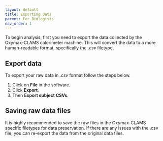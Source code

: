 ```yaml
---
layout: default
title: Exporting Data
parent: For Biologists
nav_order: 1
---
```


To begin analysis, first you need to export the data collected by the Oxymax-CLAMS calorimeter machine. This will 
convert the data to a more human-readable format, specifically the *.csv* filetype.

## Export data
To export your raw data in *.csv* format follow the steps below.

1. Click on **File** in the software.
2. Click **Export**.
3. Then **Export subject CSVs**.

## Saving raw data files
It is highly recommended to save the raw files in the Oxymax-CLAMS specific filetypes for data preservation. If there are 
any issues with the .csv file, you can re-export the data from the original data files.